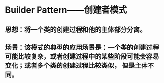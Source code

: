 # Builder Pattern——创建者模式
## 思想：将一个类的创建过程和他的主体部分分离。
## 场景：该模式的典型的应用场景是：一个类的创建过程可能比较复杂，或者创建过程中的某些阶段可能会容易变化；或者多个类的创建过程比较类似， 但是主体不同。